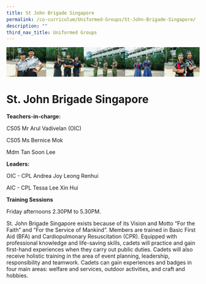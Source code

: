 ```yaml
---
title: St John Brigade Singapore
permalink: /co-curriculum/Uniformed-Groups/St-John-Brigade-Singapore/
description: ""
third_nav_title: Uniformed Groups
---
```

![CCA](/images/CCA/Collage-uni.jpg)

St. John Brigade Singapore
==========================

<b> Teachers-in-charge: </b>

CS05 Mr Arul Vadivelan (OIC)

CS05 Ms Bernice Mok

Mdm Tan Soon Lee 


<b> Leaders: </b>

OIC - CPL Andrea Joy Leong Renhui

AIC - CPL Tessa Lee Xin Hui

<b> Training Sessions </b>

Friday afternoons  2.30PM to 5.30PM. 

St. John Brigade Singapore exists because of its Vision and Motto “For the Faith” and “For the Service of Mankind”. Members are trained in Basic First Aid (BFA) and Cardiopulmonary Resuscitation (CPR). Equipped with professional knowledge and life-saving skills, cadets will practice and gain first-hand experiences when they carry out public duties. Cadets will also receive holistic training in the area of event planning, leadership, responsibility and teamwork. Cadets can gain experiences and badges in four main areas: welfare and services, outdoor activities, and craft and hobbies.

  